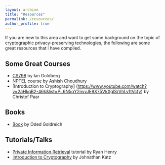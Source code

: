 ```yaml
---
layout: archive
title: "Resources"
permalink: /resources/
author_profile: true
---
```


If you are new to this area and want to get some background on the topic of cryptographic privacy-preserving technologies, the following are some great resources that I have compiled. 

## Some Great Courses

- [CS798](https://crysp.uwaterloo.ca/courses/privcc/s24/schedule.html) by Ian Goldberg
- [NPTEL](https://onlinecourses.nptel.ac.in/noc21_cs91/preview) course by Ashish Choudhury
- [Introduction to Cryptography] (https://www.youtube.com/watch?v=2aHkqB2-46k&list=PL6N5qY2nvvJE8X75VkXglSrVhLv1tVcfy) by Christof Paar


## Books

- [Book](https://www.wisdom.weizmann.ac.il/~oded/foc.html) by Oded Goldreich
  
## Tutorials/Talks
 
- [Private Information Retrieval](https://www.youtube.com/watch?v=XEYwMPwPxNI&t=474s) tutorial by Ryan Henry
- [Introduction to Cryptography](https://www.youtube.com/watch?v=sb3Mt8nDwLc) by Johnathan Katz
